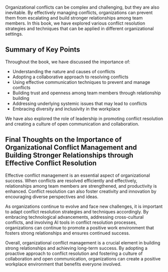 
Organizational conflicts can be complex and challenging, but they are also inevitable. By effectively managing conflicts, organizations can prevent them from escalating and build stronger relationships among team members. In this book, we have explored various conflict resolution strategies and techniques that can be applied in different organizational settings.

Summary of Key Points
---------------------

Throughout the book, we have discussed the importance of:

* Understanding the nature and causes of conflicts
* Adopting a collaborative approach to resolving conflicts
* Using effective communication techniques to prevent and manage conflicts
* Building trust and openness among team members through relationship building
* Addressing underlying systemic issues that may lead to conflicts
* Embracing diversity and inclusivity in the workplace

We have also explored the role of leadership in promoting conflict resolution and creating a culture of open communication and collaboration.

Final Thoughts on the Importance of Organizational Conflict Management and Building Stronger Relationships through Effective Conflict Resolution
------------------------------------------------------------------------------------------------------------------------------------------------

Effective conflict management is an essential aspect of organizational success. When conflicts are resolved efficiently and effectively, relationships among team members are strengthened, and productivity is enhanced. Conflict resolution can also foster creativity and innovation by encouraging diverse perspectives and ideas.

As organizations continue to evolve and face new challenges, it is important to adapt conflict resolution strategies and techniques accordingly. By embracing technological advancements, addressing cross-cultural conflicts, and involving AI tools in conflict resolution processes, organizations can continue to promote a positive work environment that fosters strong relationships and ensures continued success.

Overall, organizational conflict management is a crucial element in building strong relationships and achieving long-term success. By adopting a proactive approach to conflict resolution and fostering a culture of collaboration and open communication, organizations can create a positive workplace environment that benefits everyone involved.